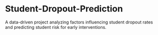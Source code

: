 # Student-Dropout-Prediction
A data-driven project analyzing factors influencing student dropout rates and predicting student risk for early interventions.
